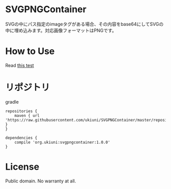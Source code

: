 # SVGPNGContainer
SVGの中にパス指定のimageタグがある場合、その内容をbase64にしてSVGの中に埋め込みます。対応画像フォーマットはPNGです。

# How to Use
Read [this test](https://github.com/ukiuni/SVGPNGContainer/blob/master/src/test/java/SVGPng64ContainerTest.java) 

# リポジトリ
gradle
```
repositories {
    maven { url 'https://raw.githubusercontent.com/ukiuni/SVGPNGContainer/master/repository' }
}

dependencies {
    compile 'org.ukiuni:svgpngcontainer:1.0.0' 
}
```

# License
Public domain. No warranty at all.
